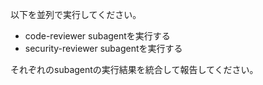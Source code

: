 以下を並列で実行してください。

- code-reviewer subagentを実行する
- security-reviewer subagentを実行する

それぞれのsubagentの実行結果を統合して報告してください。
